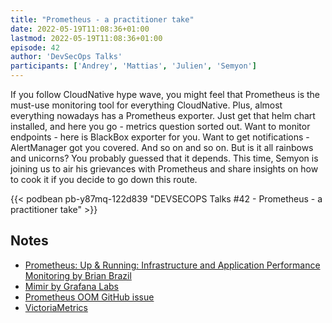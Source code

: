 ```yaml
---
title: "Prometheus - a practitioner take"
date: 2022-05-19T11:08:36+01:00
lastmod: 2022-05-19T11:08:36+01:00
episode: 42
author: 'DevSecOps Talks'
participants: ['Andrey', 'Mattias', 'Julien', 'Semyon']
---
```


If you follow CloudNative hype wave, you might feel that Prometheus is the must-use monitoring tool for everything CloudNative. Plus, almost everything nowadays has a Prometheus exporter. Just get that helm chart installed, and here you go - metrics question sorted out. Want to monitor endpoints - here is BlackBox exporter for you. Want to get notifications - AlertManager got you covered. And so on and so on. But is it all rainbows and unicorns? You probably guessed that it depends. This time, Semyon is joining us to air his grievances with Prometheus and share insights on how to cook it if you decide to go down this route.

<!--more-->

<!-- Player -->

{{< podbean pb-y87mq-122d839 "DEVSECOPS Talks #42 - Prometheus - a practitioner take" >}}

## Notes
* [Prometheus: Up & Running: Infrastructure and Application Performance Monitoring by Brian Brazil](https://www.amazon.com/Prometheus-Infrastructure-Application-Performance-Monitoring/dp/1492034142)
* [Mimir by Grafana Labs](https://grafana.com/oss/mimir/)
* [Prometheus OOM GitHub issue](https://github.com/prometheus/prometheus/issues/3780)
* [VictoriaMetrics](https://victoriametrics.com/products/open-source/)